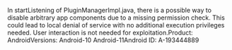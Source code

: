 In startListening of PluginManagerImpl.java, there is a possible way to disable arbitrary app components due to a missing permission check. This could lead to local denial of service with no additional execution privileges needed. User interaction is not needed for exploitation.Product: AndroidVersions: Android-10 Android-11Android ID: A-193444889